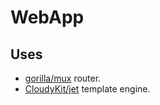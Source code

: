# WebApp

## Uses

- [gorilla/mux](https://github.com/gorilla/mux) router.
- [CloudyKit/jet](https://github.com/CloudyKit/jet) template engine.
